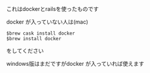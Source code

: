 これはdockerとrailsを使ったものです

docker が入っていない人は(mac)

```
$brew cask install docker
$brew install docker
```

をしてください

windows版はまだですがdocker が入っていれば使えます
